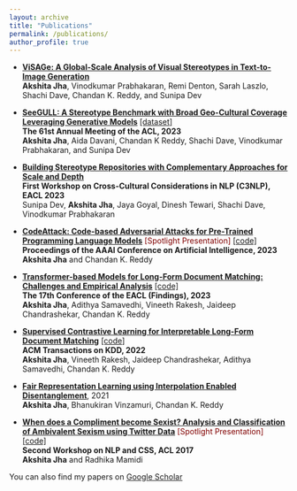 ```yaml
---
layout: archive
title: "Publications"
permalink: /publications/
author_profile: true
---
```


- **[ViSAGe: A Global-Scale Analysis of Visual Stereotypes in Text-to-Image Generation](https://arxiv.org/abs/2401.06310)** <br/>
**Akshita Jha**, Vinodkumar Prabhakaran, Remi Denton, Sarah Laszlo, Shachi Dave, Chandan K. Reddy, and Sunipa Dev
  
 - **[SeeGULL: A Stereotype Benchmark with Broad Geo-Cultural Coverage Leveraging Generative Models](https://arxiv.org/pdf/2305.11840.pdf)** [[dataset]](https://github.com/google-research-datasets/seegull) <br/>
**The 61st Annual Meeting of the ACL, 2023** <br/>
**Akshita Jha**, Aida Davani, Chandan K Reddy, Shachi Dave, Vinodkumar Prabhakaran,  and Sunipa Dev

- **[Building Stereotype Repositories with Complementary Approaches for Scale and Depth](https://aclanthology.org/2023.c3nlp-1.9.pdf)** <br/>
**First Workshop on Cross-Cultural Considerations in NLP (C3NLP), EACL 2023** <br/>
Sunipa Dev, **Akshita Jha**, Jaya Goyal, Dinesh Tewari, Shachi Dave, Vinodkumar Prabhakaran

- **[CodeAttack: Code-based Adversarial Attacks for Pre-Trained Programming Language Models](https://arxiv.org/pdf/2206.00052.pdf)** <span style="color:maroon">[Spotlight Presentation]</span> [[code]](https://github.com/reddy-lab-code-research/CodeAttack) <br/>
**Proceedings of the AAAI Conference on Artificial Intelligence, 2023** <br/>
**Akshita Jha** and Chandan K. Reddy

- **[Transformer-based Models for Long-Form Document Matching: Challenges and Empirical Analysis](https://arxiv.org/abs/2302.03765)** [[code]](https://github.com/AkshitaJha/SimpleModelsforLongDocumentMatching) <br/>
**The 17th Conference of the EACL (Findings), 2023** <br/>
**Akshita Jha**, Adithya Samavedhi, Vineeth Rakesh, Jaideep Chandrashekar, Chandan K. Reddy

- **[Supervised Contrastive Learning for Interpretable Long-Form Document Matching](https://arxiv.org/pdf/2108.09190.pdf)** [[code]](https://github.com/InterDigitalInc/CoLDE) <br/>
**ACM Transactions on KDD, 2022** <br/>
**Akshita Jha**, Vineeth Rakesh, Jaideep Chandrashekar, Adithya Samavedhi, Chandan K. Reddy

- **[Fair Representation Learning using Interpolation Enabled Disentanglement](https://arxiv.org/pdf/2108.00295.pdf)**, 2021 <br/>
**Akshita Jha**, Bhanukiran Vinzamuri, Chandan K. Reddy

- **[When does a Compliment become Sexist? Analysis and Classification of Ambivalent Sexism using Twitter Data](https://aclanthology.org/W17-2902.pdf)** <span style="color:maroon">[Spotlight Presentation]</span> [[code]](https://github.com/AkshitaJha/NLP_CSS_2017) <br/>
**Second Workshop on NLP and CSS, ACL 2017** <br/>
**Akshita Jha** and Radhika Mamidi

You can also find my papers on [Google Scholar](https://scholar.google.com/citations?user=F_ogj6EAAAAJ&hl=en&oi=ao) 

<!-- {% include base_path %}

{% for post in site.publications reversed %}
  {% include archive-single.html %}
{% endfor %}
 -->

